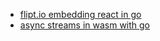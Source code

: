 - [flipt.io embedding react in go](https://www.flipt.io/blog/embedding-react-in-go)
- [async streams in wasm with go](https://dev.to/jsoverson/async-streams-in-webassembly-with-wasmrs-jem)
